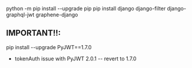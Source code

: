 python -m pip install --upgrade pip
pip install django django-filter django-graphql-jwt graphene-django

## IMPORTANT!!:

pip install --upgrade PyJWT==1.7.0

- tokenAuth issue with PyJWT 2.0.1 -- revert to 1.7.0
